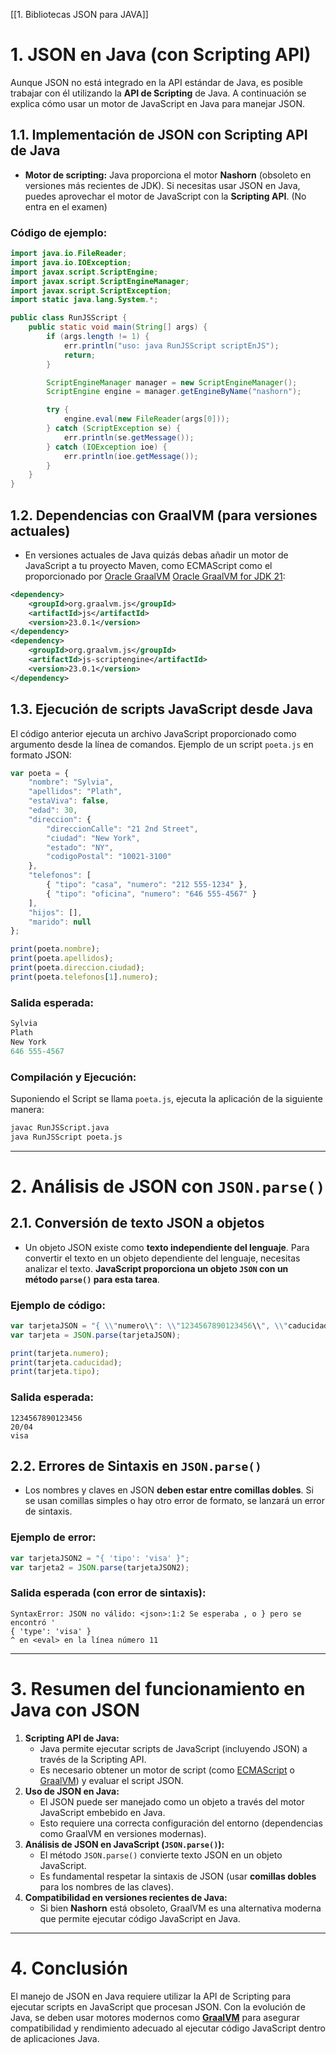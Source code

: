  [[1. Bibliotecas JSON para JAVA]]
 
#  1. **JSON en Java (con Scripting API)**

Aunque JSON no está integrado en la API estándar de Java, es posible trabajar con él utilizando la **API de Scripting** de Java. A continuación se explica cómo usar un motor de JavaScript en Java para manejar JSON.

## 1.1. **Implementación de JSON con Scripting API de Java**

- **Motor de scripting:** Java proporciona el motor **Nashorn** (obsoleto en versiones más recientes de JDK). Si necesitas usar JSON en Java, puedes aprovechar el motor de JavaScript con la **Scripting API**. (No entra en el examen)

### Código de ejemplo:

```java
import java.io.FileReader;
import java.io.IOException;
import javax.script.ScriptEngine;
import javax.script.ScriptEngineManager;
import javax.script.ScriptException;
import static java.lang.System.*;

public class RunJSScript {
    public static void main(String[] args) {
        if (args.length != 1) {
            err.println("uso: java RunJSScript scriptEnJS");
            return;
        }

        ScriptEngineManager manager = new ScriptEngineManager();
        ScriptEngine engine = manager.getEngineByName("nashorn");

        try {
            engine.eval(new FileReader(args[0]));
        } catch (ScriptException se) {
            err.println(se.getMessage());
        } catch (IOException ioe) {
            err.println(ioe.getMessage());
        }
    }
}

```

## 1.2. **Dependencias con GraalVM (para versiones actuales)**

- En versiones actuales de Java quizás debas añadir un motor de JavaScript a tu proyecto Maven, como ECMAScript como el proporcionado por [Oracle GraalVM](https://www.graalvm.org/latest/docs/getting-started/) [Oracle GraalVM for JDK 21](https://medium.com/graalvm/graalvm-for-jdk-21-is-here-ee01177dd12d):

```xml
<dependency>
    <groupId>org.graalvm.js</groupId>
    <artifactId>js</artifactId>
    <version>23.0.1</version>
</dependency>
<dependency>
    <groupId>org.graalvm.js</groupId>
    <artifactId>js-scriptengine</artifactId>
    <version>23.0.1</version>
</dependency>
```

## 1.3. **Ejecución de scripts JavaScript desde Java**

El código anterior ejecuta un archivo JavaScript proporcionado como argumento desde la línea de comandos. Ejemplo de un script `poeta.js` en formato JSON:

```jsx
var poeta = {
    "nombre": "Sylvia",
    "apellidos": "Plath",
    "estaViva": false,
    "edad": 30,
    "direccion": {
        "direccionCalle": "21 2nd Street",
        "ciudad": "New York",
        "estado": "NY",
        "codigoPostal": "10021-3100"
    },
    "telefonos": [
        { "tipo": "casa", "numero": "212 555-1234" },
        { "tipo": "oficina", "numero": "646 555-4567" }
    ],
    "hijos": [],
    "marido": null
};

print(poeta.nombre);
print(poeta.apellidos);
print(poeta.direccion.ciudad);
print(poeta.telefonos[1].numero);
```

### **Salida esperada:**

```jsx
Sylvia
Plath
New York
646 555-4567
```

### **Compilación y Ejecución:**

Suponiendo el Script se llama `poeta.js`, ejecuta la aplicación de la siguiente manera:

```bash
javac RunJSScript.java
java RunJSScript poeta.js
```

---

# 2. **Análisis de JSON con `JSON.parse()`**

## 2.1. **Conversión de texto JSON a objetos**

- Un objeto JSON existe como **texto independiente del lenguaje**. Para convertir el texto en un objeto dependiente del lenguaje, necesitas analizar el texto. **JavaScript proporciona un objeto `JSON` con un método `parse()` para esta tarea**.

### Ejemplo de código:

```jsx
var tarjetaJSON = "{ \\"numero\\": \\"1234567890123456\\", \\"caducidad\\": \\"20/04\\", \\"tipo\\": \\"visa\\" }";
var tarjeta = JSON.parse(tarjetaJSON);

print(tarjeta.numero);
print(tarjeta.caducidad);
print(tarjeta.tipo);
```

### **Salida esperada:**

```tsx
1234567890123456
20/04
visa
```

## 2.2. **Errores de Sintaxis en `JSON.parse()`**

- Los nombres y claves en JSON **deben estar entre comillas dobles**. Si se usan comillas simples o hay otro error de formato, se lanzará un error de sintaxis.

### Ejemplo de error:

```jsx
var tarjetaJSON2 = "{ 'tipo': 'visa' }";
var tarjeta2 = JSON.parse(tarjetaJSON2);
```

### **Salida esperada (con error de sintaxis):**

```tsx
SyntaxError: JSON no válido: <json>:1:2 Se esperaba , o } pero se encontró '
{ 'type': 'visa' }
^ en <eval> en la línea número 11
```

---

# 3. **Resumen del funcionamiento en Java con JSON**

1. **Scripting API de Java:**
    - Java permite ejecutar scripts de JavaScript (incluyendo JSON) a través de la Scripting API.
    - Es necesario obtener un motor de script (como [ECMAScript](https://developer.mozilla.org/es/docs/Glossary/ECMAScript) o [GraalVM](https://www.oracle.com/es/java/graalvm/what-is-graalvm/)) y evaluar el script JSON.
2. **Uso de JSON en Java:**
    - El JSON puede ser manejado como un objeto a través del motor JavaScript embebido en Java.
    - Esto requiere una correcta configuración del entorno (dependencias como GraalVM en versiones modernas).
3. **Análisis de JSON en JavaScript (`JSON.parse()`):**
    - El método `JSON.parse()` convierte texto JSON en un objeto JavaScript.
    - Es fundamental respetar la sintaxis de JSON (usar **comillas dobles** para los nombres de las claves).
4. **Compatibilidad en versiones recientes de Java:**
    - Si bien **Nashorn** está obsoleto, GraalVM es una alternativa moderna que permite ejecutar código JavaScript en Java.

---

# 4. **Conclusión**

El manejo de JSON en Java requiere utilizar la API de Scripting para ejecutar scripts en JavaScript que procesan JSON. Con la evolución de Java, se deben usar motores modernos como [**GraalVM**](https://www.oracle.com/es/java/graalvm/what-is-graalvm/) para asegurar compatibilidad y rendimiento adecuado al ejecutar código JavaScript dentro de aplicaciones Java.